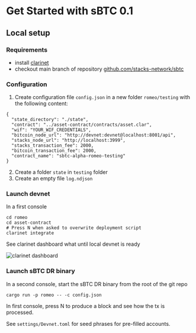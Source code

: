 # Get Started with sBTC 0.1

## Local setup
### Requirements
* install [clarinet](https://github.com/hirosystems/clarinet)
* checkout main branch of repository [github.com/stacks-network/sbtc](https://github.com/stacks-network/sbtc)

### Configuration
1. Create configuration file `config.json` in a new folder `romeo/testing` with the following content:
```
{
  "state_directory": "./state",
  "contract": "../asset-contract/contracts/asset.clar",
  "wif": "YOUR_WIF_CREDENTIALS",
  "bitcoin_node_url": "http://devnet:devnet@localhost:8001/api",
  "stacks_node_url": "http://localhost:3999",
  "stacks_transaction_fee": 2000,
  "bitcoin_transaction_fee": 2000,
  "contract_name": "sbtc-alpha-romeo-testing"
}
```
2. Create a folder `state` in `testing` folder
3. Create an empty file `log.ndjson`
### Launch devnet

In a first console
```
cd romeo
cd asset-contract
# Press N when asked to overwrite deployment script
clarinet integrate
```
See clarinet dashboard what until local devnet is ready

![clarinet dashboard](https://user-images.githubusercontent.com/1449049/258456703-44d219ae-3516-47a3-aa4b-d3e6dc6a8f6a.png)

### Launch sBTC DR binary
In a second console, start the sBTC DR binary from the root of the git repo

```
cargo run -p romeo -- -c config.json
```

In first console, press N to produce a block and see how the tx is processed.

See `settings/Devnet.toml` for seed phrases for pre-filled accounts.

